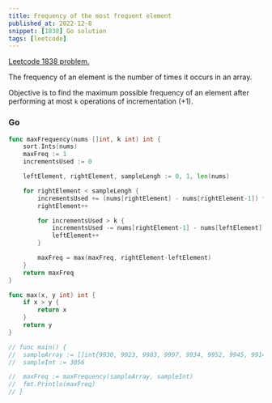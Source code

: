 ```yaml
---
title: Frequency of the most frequent element
published_at: 2022-12-8
snippet: [1838] Go solution
tags: [leetcode]
---
```


[Leetcode 1838 problem.](https://leetcode.com/problems/frequency-of-the-most-frequent-element/)

The frequency of an element is the number of times it occurs in an array.

Objective is to find the maximum possible frequency of an element after
performing at most `k` operations of incrementation (+1).

### Go

```go
func maxFrequency(nums []int, k int) int {
	sort.Ints(nums)
	maxFreq := 1
	incrementsUsed := 0

	leftElement, rightElement, sampleLengh := 0, 1, len(nums)

	for rightElement < sampleLengh {
		incrementsUsed += (nums[rightElement] - nums[rightElement-1]) * (rightElement - leftElement)
		rightElement++

		for incrementsUsed > k {
			incrementsUsed -= nums[rightElement-1] - nums[leftElement]
			leftElement++
		}

		maxFreq = max(maxFreq, rightElement-leftElement)
	}
	return maxFreq
}

func max(x, y int) int {
	if x > y {
		return x
	}
	return y
}

// func main() {
// 	sampleArray := []int{9930, 9923, 9983, 9997, 9934, 9952, 9945, 9914, 9985, 9982, 9970, 9932, 9985, 9902, 9975, 9990, 9922, 9990, 9994, 9937, 9996, 9964, 9943, 9963, 9911, 9925, 9935, 9945, 9933, 9916, 9930, 9938, 10000, 9916, 9911, 9959, 9957, 9907, 9913, 9916, 9993, 9930, 9975, 9924, 9988, 9923, 9910, 9925, 9977, 9981, 9927, 9930, 9927, 9925, 9923, 9904, 9928, 9928, 9986, 9903, 9985, 9954, 9938, 9911, 9952, 9974, 9926, 9920, 9972, 9983, 9973, 9917, 9995, 9973, 9977, 9947, 9936, 9975, 9954, 9932, 9964, 9972, 9935, 9946, 9966}
// 	sampleInt := 3056

// 	maxFreq := maxFrequency(sampleArray, sampleInt)
// 	fmt.Println(maxFreq)
// }
```
